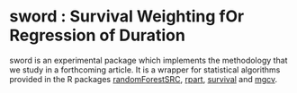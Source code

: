 # sword : Survival Weighting fOr Regression of Duration

sword is an experimental package which implements the methodology that we study in a forthcoming article. It is a wrapper for statistical algorithms provided in the R packages [randomForestSRC](https://cran.r-project.org/web/packages/randomForestSRC/index.html), [rpart](https://cran.r-project.org/web/packages/rpart/index.html), [survival](https://cran.r-project.org/web/packages/survival/index.html) and [mgcv](https://cran.r-project.org/web/packages/mgcv/index.html).


